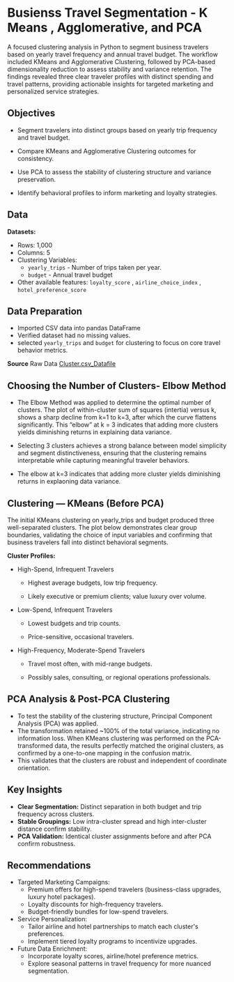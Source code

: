 # Busienss Travel Segmentation - K Means , Agglomerative, and PCA

A focused clustering analysis in Python to segment business travelers based on yearly travel frequency and annual travel budget.
The workflow included KMeans and Agglomerative Clustering, followed by PCA-based dimensionality reduction to assess stability and variance retention.
The findings revealed three clear traveler profiles with distinct spending and travel patterns, providing actionable insights for targeted marketing and personalized service strategies.

## Objectives
- Segment travelers into distinct groups based on yearly trip frequency and travel budget.

- Compare KMeans and Agglomerative Clustering outcomes for consistency.

- Use PCA to assess the stability of clustering structure and variance preservation.

- Identify behavioral profiles to inform marketing and loyalty strategies.

## Data 
**Datasets:**
- Rows: 1,000
- Columns: 5
- Clustering Variables:
  - `yearly_trips` - Number of trips taken per year.
  -  `budget` - Annual travel budget
- Other available features: `loyalty_score` , `airline_choice_index` , `hotel_preference_score`

## Data Preparation
- Imported CSV data into pandas DataFrame
- Verified dataset had no missing values.
- selected `yearly_trips` and `budget` for clustering to focus on core travel behavior metrics. 


**Source** 
Raw Data  [Cluster.csv_Datafile](https://github.com/shriya2911/Customer-Segmentation/commit/d99b192876cde7f8b27dfef81626b920ba7bcb7f)

## Choosing the Number of Clusters- Elbow Method 
- The Elbow Method was applied to determine the optimal number of clusters. The plot of within-cluster sum of squares (intertia) versus k, shows a sharp decline from k=1 to k=3, after which the curve flattens significantly. This “elbow” at k = 3 indicates that adding more clusters yields diminishing returns in explaining data variance.

- Selecting 3 clusters achieves a strong balance between model simplicity and segment distinctiveness, ensuring that the clustering remains interpretable while capturing meaningful traveler behaviors.
  
- The elbow at k=3 indicates that adding more cluster yields diminishing returns in explaoning data variance.

## Clustering — KMeans (Before PCA)
The initial KMeans clustering on yearly_trips and budget produced three well-separated clusters.
The plot below demonstrates clear group boundaries, validating the choice of input variables and confirming that business travelers fall into distinct behavioral segments.


**Cluster Profiles:** 

- High-Spend, Infrequent Travelers

  - Highest average budgets, low trip frequency.

  - Likely executive or premium clients; value luxury over volume.

- Low-Spend, Infrequent Travelers

  - Lowest budgets and trip counts.

  - Price-sensitive, occasional travelers.

- High-Frequency, Moderate-Spend Travelers

  - Travel most often, with mid-range budgets.

  - Possibly sales, consulting, or regional operations professionals.

## PCA Analysis & Post-PCA Clustering

- To test the stability of the clustering structure, Principal Component Analysis (PCA) was applied.
- The transformation retained ~100% of the total variance, indicating no information loss.
When KMeans clustering was performed on the PCA-transformed data, the results perfectly matched the original clusters, as confirmed by a one-to-one mapping in the confusion matrix.
- This validates that the clusters are robust and independent of coordinate orientation.

## Key Insights
- **Clear Segmentation:** Distinct separation in both budget and trip frequency across clusters.
- **Stable Groupings:** Low intra-cluster spread and high inter-cluster distance confirm stability.
- **PCA Validation:** Identical cluster assignments before and after PCA confirm robustness.

## Recommendations
- Targeted Marketing Campaigns:
  - Premium offers for high-spend travelers (business-class upgrades, luxury hotel packages).
  - Loyalty discounts for high-frequency travelers.
  - Budget-friendly bundles for low-spend travelers.
- Service Personalization:
  - Tailor airline and hotel partnerships to match each cluster's preferences.
  - Implement tiered loyalty programs to incentivize upgrades.
- Future Data Enrichment:
  - Incorporate loyalty scores, airline/hotel preference metrics.
  - Explore seasonal patterns in travel frequency for more nuanced segmentation.

  

